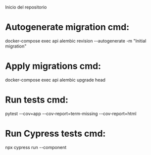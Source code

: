 Inicio del repositorio

# Autogenerate migration cmd:
docker-compose exec api alembic revision --autogenerate -m "Initial migration"

# Apply migrations cmd:
docker-compose exec api alembic upgrade head

# Run tests cmd:
pytest --cov=app --cov-report=term-missing --cov-report=html  

# Run Cypress tests cmd:
npx cypress run --component   
